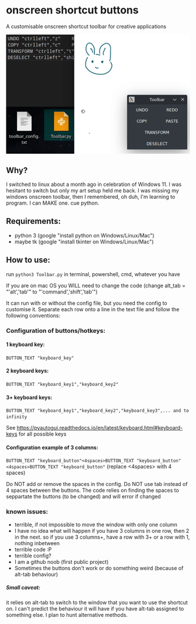 # onscreen shortcut buttons
A customisable onscreen shortcut toolbar for creative applications

![screen-gif](./example.gif)

## Why?
I switched to linux about a month ago in celebration of Windows 11. I was hesitant to switch but only my art setup held me back.
I was missing my windows onscreen toolbar, then I remembered, oh duh, I'm learning to program. I can MAKE one. cue python.

## Requirements:
- python 3 (google "install python on Windows/Linux/Mac")
- maybe tk (google "install tkinter on Windows/Linux/Mac")

## How to use:

run `python3 Toolbar.py` in terminal, powershell, cmd, whatever you have

If you are on mac OS you WILL need to change the code (change alt_tab = "'alt','tab'" to "'command','shift','tab'")

It can run with or without the config file, but you need the config to customise it.
Separate each row onto a line in the text file and follow the following conventions:

### Configuration of buttons/hotkeys:
#### 1 keyboard key:
`BUTTON_TEXT "keyboard_key"`
#### 2 keyboard keys:
`BUTTON_TEXT "keyboard_key1","keyboard_key2"`
#### 3+ keyboard keys:
`BUTTON_TEXT "keyboard_key1","keyboard_key2","keyboard_key3",... and to infinity`

See https://pyautogui.readthedocs.io/en/latest/keyboard.html#keyboard-keys for all possible keys

#### Configuration example of 3 columns:
```BUTTON_TEXT "keyboard_button"<4spaces>BUTTON_TEXT "keyboard_button"<4spaces>BUTTON_TEXT "keyboard_button"```
(replace <4spaces> with 4 spaces)

Do NOT add or remove the spaces in the config. Do NOT use tab instead of 4 spaces between the buttons.
The code relies on finding the spaces to seppartate the buttons (to be changed) and will error if changed

### known issues:
 - terrible, if not impossible to move the window with only one column
 - I have no idea what will happen if you have 3 columns in one row, then 2 in the next.
   so if you use 3 columns+, have a row with 3+ or a row with 1, nothing inbetween
 - terrible code :P
 - terrible config?
 - I am a github noob (first public project)
 - Sometimes the buttons don't work or do something weird (because of alt-tab behaviour)

##### Small caveat:
it relies on alt-tab to switch to the window that you want to use the shortcut on. I can't predict the behaviour it will have if you have alt-tab assigned to something else. I plan to hunt alternative methods.
